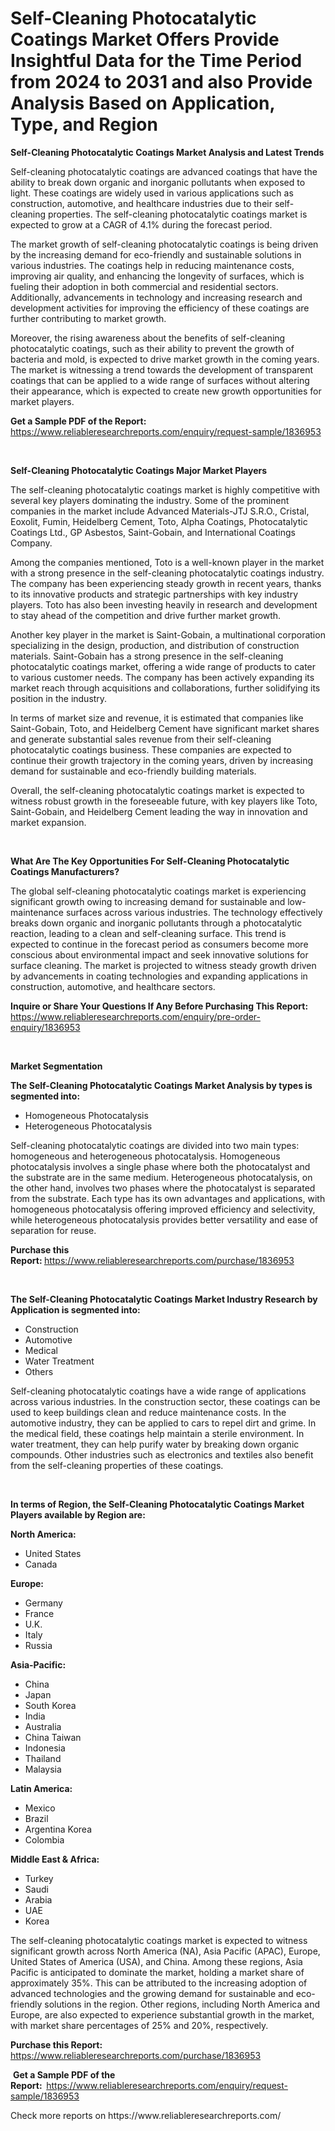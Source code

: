 <p><h1>Self-Cleaning Photocatalytic Coatings Market Offers Provide Insightful Data for the Time Period from 2024 to 2031 and also Provide Analysis Based on Application, Type, and Region</h1></p><p><strong>Self-Cleaning Photocatalytic Coatings Market Analysis and Latest Trends</strong></p>
<p><p>Self-cleaning photocatalytic coatings are advanced coatings that have the ability to break down organic and inorganic pollutants when exposed to light. These coatings are widely used in various applications such as construction, automotive, and healthcare industries due to their self-cleaning properties. The self-cleaning photocatalytic coatings market is expected to grow at a CAGR of 4.1% during the forecast period.</p><p>The market growth of self-cleaning photocatalytic coatings is being driven by the increasing demand for eco-friendly and sustainable solutions in various industries. The coatings help in reducing maintenance costs, improving air quality, and enhancing the longevity of surfaces, which is fueling their adoption in both commercial and residential sectors. Additionally, advancements in technology and increasing research and development activities for improving the efficiency of these coatings are further contributing to market growth.</p><p>Moreover, the rising awareness about the benefits of self-cleaning photocatalytic coatings, such as their ability to prevent the growth of bacteria and mold, is expected to drive market growth in the coming years. The market is witnessing a trend towards the development of transparent coatings that can be applied to a wide range of surfaces without altering their appearance, which is expected to create new growth opportunities for market players.</p></p>
<p><strong>Get a Sample PDF of the Report:&nbsp;</strong> <a href="https://www.reliableresearchreports.com/enquiry/request-sample/1836953">https://www.reliableresearchreports.com/enquiry/request-sample/1836953</a></p>
<p>&nbsp;</p>
<p><strong>Self-Cleaning Photocatalytic Coatings Major Market Players</strong></p>
<p><p>The self-cleaning photocatalytic coatings market is highly competitive with several key players dominating the industry. Some of the prominent companies in the market include Advanced Materials-JTJ S.R.O., Cristal, Eoxolit, Fumin, Heidelberg Cement, Toto, Alpha Coatings, Photocatalytic Coatings Ltd., GP Asbestos, Saint-Gobain, and International Coatings Company.</p><p>Among the companies mentioned, Toto is a well-known player in the market with a strong presence in the self-cleaning photocatalytic coatings industry. The company has been experiencing steady growth in recent years, thanks to its innovative products and strategic partnerships with key industry players. Toto has also been investing heavily in research and development to stay ahead of the competition and drive further market growth.</p><p>Another key player in the market is Saint-Gobain, a multinational corporation specializing in the design, production, and distribution of construction materials. Saint-Gobain has a strong presence in the self-cleaning photocatalytic coatings market, offering a wide range of products to cater to various customer needs. The company has been actively expanding its market reach through acquisitions and collaborations, further solidifying its position in the industry.</p><p>In terms of market size and revenue, it is estimated that companies like Saint-Gobain, Toto, and Heidelberg Cement have significant market shares and generate substantial sales revenue from their self-cleaning photocatalytic coatings business. These companies are expected to continue their growth trajectory in the coming years, driven by increasing demand for sustainable and eco-friendly building materials.</p><p>Overall, the self-cleaning photocatalytic coatings market is expected to witness robust growth in the foreseeable future, with key players like Toto, Saint-Gobain, and Heidelberg Cement leading the way in innovation and market expansion.</p></p>
<p>&nbsp;</p>
<p><strong>What Are The Key Opportunities For Self-Cleaning Photocatalytic Coatings Manufacturers?</strong></p>
<p><p>The global self-cleaning photocatalytic coatings market is experiencing significant growth owing to increasing demand for sustainable and low-maintenance surfaces across various industries. The technology effectively breaks down organic and inorganic pollutants through a photocatalytic reaction, leading to a clean and self-cleaning surface. This trend is expected to continue in the forecast period as consumers become more conscious about environmental impact and seek innovative solutions for surface cleaning. The market is projected to witness steady growth driven by advancements in coating technologies and expanding applications in construction, automotive, and healthcare sectors.</p></p>
<p><strong>Inquire or Share Your Questions If Any Before Purchasing This Report:</strong> <a href="https://www.reliableresearchreports.com/enquiry/pre-order-enquiry/1836953">https://www.reliableresearchreports.com/enquiry/pre-order-enquiry/1836953</a></p>
<p>&nbsp;</p>
<p><strong>Market Segmentation</strong></p>
<p><strong>The Self-Cleaning Photocatalytic Coatings Market Analysis by types is segmented into:</strong></p>
<p><ul><li>Homogeneous Photocatalysis</li><li>Heterogeneous Photocatalysis</li></ul></p>
<p><p>Self-cleaning photocatalytic coatings are divided into two main types: homogeneous and heterogeneous photocatalysis. Homogeneous photocatalysis involves a single phase where both the photocatalyst and the substrate are in the same medium. Heterogeneous photocatalysis, on the other hand, involves two phases where the photocatalyst is separated from the substrate. Each type has its own advantages and applications, with homogeneous photocatalysis offering improved efficiency and selectivity, while heterogeneous photocatalysis provides better versatility and ease of separation for reuse.</p></p>
<p><strong>Purchase this Report:&nbsp;</strong><a href="https://www.reliableresearchreports.com/purchase/1836953">https://www.reliableresearchreports.com/purchase/1836953</a></p>
<p>&nbsp;</p>
<p><strong>The Self-Cleaning Photocatalytic Coatings Market Industry Research by Application is segmented into:</strong></p>
<p><ul><li>Construction</li><li>Automotive</li><li>Medical</li><li>Water Treatment</li><li>Others</li></ul></p>
<p><p>Self-cleaning photocatalytic coatings have a wide range of applications across various industries. In the construction sector, these coatings can be used to keep buildings clean and reduce maintenance costs. In the automotive industry, they can be applied to cars to repel dirt and grime. In the medical field, these coatings help maintain a sterile environment. In water treatment, they can help purify water by breaking down organic compounds. Other industries such as electronics and textiles also benefit from the self-cleaning properties of these coatings.</p></p>
<p>&nbsp;</p>
<p><strong>In terms of Region, the Self-Cleaning Photocatalytic Coatings Market Players available by Region are:</strong></p>
<p>
    <p> <strong> North America: </strong>
        <ul>
            <li>United States</li>
            <li>Canada</li>
        </ul>
        </p> 
    <p> <strong> Europe: </strong>
        <ul>
            <li>Germany</li>
            <li>France</li>
            <li>U.K.</li>
            <li>Italy</li>
            <li>Russia</li>
        </ul>
        </p> 
    <p> <strong> Asia-Pacific: </strong>
        <ul>
            <li>China</li>
            <li>Japan</li>
            <li>South Korea</li>
            <li>India</li>
            <li>Australia</li>
            <li>China Taiwan</li>
            <li>Indonesia</li>
            <li>Thailand</li>
            <li>Malaysia</li>
        </ul>
        </p> 
    <p> <strong> Latin America: </strong>
        <ul>
            <li>Mexico</li>
            <li>Brazil</li>
            <li>Argentina Korea</li>
            <li>Colombia</li>
        </ul>
        </p> 
    <p> <strong> Middle East & Africa: </strong>
        <ul>
            <li>Turkey</li>
            <li>Saudi</li>
            <li>Arabia</li>
            <li>UAE</li>
            <li>Korea</li>
        </ul>
    </p>
    </p>
<p><p>The self-cleaning photocatalytic coatings market is expected to witness significant growth across North America (NA), Asia Pacific (APAC), Europe, United States of America (USA), and China. Among these regions, Asia Pacific is anticipated to dominate the market, holding a market share of approximately 35%. This can be attributed to the increasing adoption of advanced technologies and the growing demand for sustainable and eco-friendly solutions in the region. Other regions, including North America and Europe, are also expected to experience substantial growth in the market, with market share percentages of 25% and 20%, respectively.</p></p>
<p><strong>Purchase this Report: </strong><a href="https://www.reliableresearchreports.com/purchase/1836953">https://www.reliableresearchreports.com/purchase/1836953</a></p>
<p>&nbsp;<strong>Get a Sample PDF of the Report:&nbsp;&nbsp;</strong><a href="https://www.reliableresearchreports.com/enquiry/request-sample/1836953">https://www.reliableresearchreports.com/enquiry/request-sample/1836953</a></p>
<p><strong></strong></p>
<p>Check more reports on https://www.reliableresearchreports.com/</p>